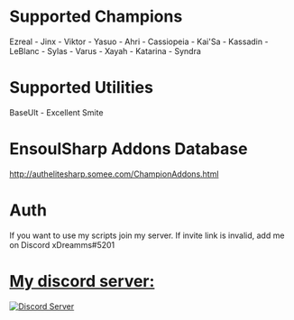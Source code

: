 
# Supported Champions
Ezreal - Jinx - Viktor - Yasuo - Ahri - Cassiopeia - Kai'Sa - Kassadin - LeBlanc - Sylas - Varus - Xayah - Katarina - Syndra
# Supported Utilities
BaseUlt - Excellent Smite

# EnsoulSharp Addons Database
http://authelitesharp.somee.com/ChampionAddons.html

# Auth
If you want to use my scripts join my server. If invite link is invalid, add me on Discord xDreamms#5201

<p align="center">
  <a href="https://discord.gg/AG8MYEk">
    <h1> My discord server: </h1>
    <img src="https://discordapp.com/assets/fc0b01fe10a0b8c602fb0106d8189d9b.png" alt="Discord Server">
  </a>
  </p>
